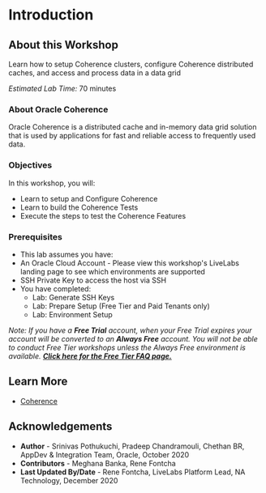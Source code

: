 # Introduction

## About this Workshop
Learn how to setup Coherence clusters, configure Coherence distributed caches, and access and process data in a data grid

*Estimated Lab Time:* 70 minutes

### About Oracle Coherence
Oracle Coherence is a distributed cache and in-memory data grid solution that is used by applications for fast and reliable access to frequently used data.

### Objectives
In this workshop, you will:
* Learn to setup and Configure Coherence
* Learn to build the Coherence Tests
* Execute the steps to test the Coherence Features

### Prerequisites
* This lab assumes you have:
* An Oracle Cloud Account - Please view this workshop's LiveLabs landing page to see which environments are supported
* SSH Private Key to access the host via SSH
* You have completed:
    * Lab: Generate SSH Keys
    * Lab: Prepare Setup (Free Tier and Paid Tenants only)
    * Lab: Environment Setup

*Note: If you have a **Free Trial** account, when your Free Trial expires your account will be converted to an **Always Free** account. You will not be able to conduct Free Tier workshops unless the Always Free environment is available. **[Click here for the Free Tier FAQ page.](https://www.oracle.com/cloud/free/faq.html)***

## Learn More
* [Coherence](https://docs.oracle.com/en/middleware/standalone/coherence/14.1.1.0/index.html)

## Acknowledgements
* **Author** - Srinivas Pothukuchi, Pradeep Chandramouli, Chethan BR, AppDev & Integration Team, Oracle, October 2020
* **Contributors** - Meghana Banka, Rene Fontcha
* **Last Updated By/Date** - Rene Fontcha, LiveLabs Platform Lead, NA Technology, December 2020


